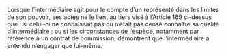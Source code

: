 Lorsque l’intermédiaire agit pour le compte d’un représenté dans les limites de son
pouvoir, ses actes ne le lient au tiers visé à l’Article 169 ci-dessus que :
si celui-ci ne connaissait pas ou n’était pas censé connaître sa qualité d’intermédiaire ;
ou si les circonstances de l’espèce, notamment par référence à un contrat de commission,
démontrent que l’intermédiaire a entendu n’engager que lui-même.
